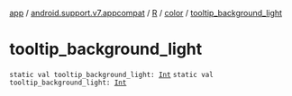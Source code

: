 [app](../../../index.md) / [android.support.v7.appcompat](../../index.md) / [R](../index.md) / [color](index.md) / [tooltip_background_light](.)

# tooltip_background_light

`static val tooltip_background_light: `[`Int`](https://kotlinlang.org/api/latest/jvm/stdlib/kotlin/-int/index.html)
`static val tooltip_background_light: `[`Int`](https://kotlinlang.org/api/latest/jvm/stdlib/kotlin/-int/index.html)